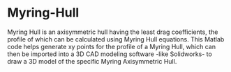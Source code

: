 # Myring-Hull
Myring Hull is an axisymmetric hull having the least drag coefficients, the profile of which can be calculated using Myring
Hull equations.
This Matlab code helps generate xy points for the profile of a Myring Hull, which can then be imported into a 3D CAD modeling
software -like Solidworks- to draw a 3D model of the specific Myring Axisymmetric Hull.
